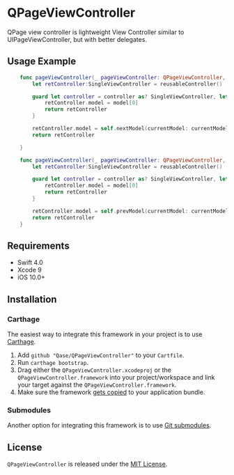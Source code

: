 # QPageViewController

QPage view controller is lightweight View Controller similar to UIPageViewController, but with better delegates.

## Usage Example

``` swift
    func pageViewController(_ pageViewController: QPageViewController, controllerAfter controller: UIViewController?) -> UIViewController? {
        let retController:SingleViewController = reusableController()

        guard let controller = controller as? SingleViewController, let currentModel = controller.model else {
            retController.model = model[0]
            return retController
        }

        retController.model = self.nextModel(currentModel: currentModel)
        return retController

    }

    func pageViewController(_ pageViewController: QPageViewController, controllerBefore controller: UIViewController?) -> UIViewController? {
        let retController:SingleViewController = reusableController()

        guard let controller = controller as? SingleViewController, let currentModel = controller.model else {
            retController.model = model[0]
            return retController
        }

        retController.model = self.prevModel(currentModel: currentModel)
        return retController
    }
```

## Requirements

- Swift 4.0
- Xcode 9
- iOS 10.0+

## Installation

### Carthage

The easiest way to integrate this framework in your project is to use [Carthage](https://github.com/Carthage/Carthage/).

1. Add `github "Qase/QPageViewController"` to your `Cartfile`.
2. Run `carthage bootstrap`.
3. Drag either the `QPageViewController.xcodeproj` or the `QPageViewController.framework` into your project/workspace and link your target against the `QPageViewController.framework`.
4. Make sure the framework [gets copied](https://github.com/Carthage/Carthage#adding-frameworks-to-an-application) to your application bundle.

### Submodules

Another option for integrating this framework is to use [Git submodules](http://git-scm.com/book/en/v2/Git-Tools-Submodules).


## License

`QPageViewController` is released under the [MIT License](LICENSE.md).